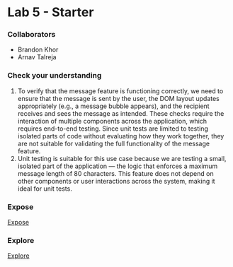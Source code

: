 # Lab 5 - Starter
### Collaborators
- Brandon Khor <br>
- Arnav Talreja
### Check your understanding
1. To verify that the message feature is functioning correctly, we need to ensure that the message is sent by the user, the DOM layout updates appropriately (e.g., a message bubble appears), and the recipient receives and sees the message as intended. These checks require the interaction of multiple components across the application, which requires end-to-end testing. Since unit tests are limited to testing isolated parts of code without evaluating how they work together, they are not suitable for validating the full functionality of the message feature.
2. Unit testing is suitable for this use case because we are testing a small, isolated part of the application — the logic that enforces a maximum message length of 80 characters. This feature does not depend on other components or user interactions across the system, making it ideal for unit tests.

### Expose
[Expose](https://brandonkhor.github.io/Lab5_Starter/expose.html)

### Explore
[Explore](https://brandonkhor.github.io/Lab5_Starter/explore.html)

